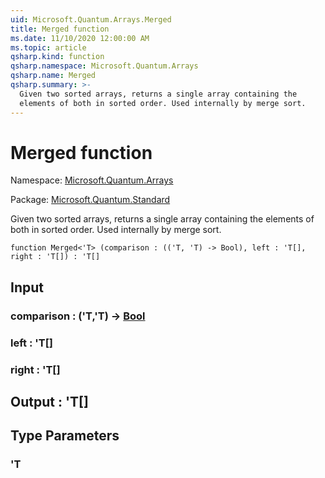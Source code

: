 ```yaml
---
uid: Microsoft.Quantum.Arrays.Merged
title: Merged function
ms.date: 11/10/2020 12:00:00 AM
ms.topic: article
qsharp.kind: function
qsharp.namespace: Microsoft.Quantum.Arrays
qsharp.name: Merged
qsharp.summary: >-
  Given two sorted arrays, returns a single array containing the
  elements of both in sorted order. Used internally by merge sort.
---
```


# Merged function

Namespace: [Microsoft.Quantum.Arrays](xref:Microsoft.Quantum.Arrays)

Package: [Microsoft.Quantum.Standard](https://nuget.org/packages/Microsoft.Quantum.Standard)


Given two sorted arrays, returns a single array containing theelements of both in sorted order. Used internally by merge sort.

```qsharp
function Merged<'T> (comparison : (('T, 'T) -> Bool), left : 'T[], right : 'T[]) : 'T[]
```


## Input

### comparison : ('T,'T) -> [Bool](xref:microsoft.quantum.lang-ref.bool)




### left : 'T[]




### right : 'T[]





## Output : 'T[]



## Type Parameters

### 'T

